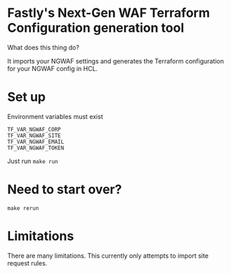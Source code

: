 # Fastly's Next-Gen WAF Terraform Configuration generation tool

What does this thing do?

It imports your NGWAF settings and generates the Terraform configuration for your NGWAF config in HCL.

# Set up
Environment variables must exist
```
TF_VAR_NGWAF_CORP
TF_VAR_NGWAF_SITE
TF_VAR_NGWAF_EMAIL
TF_VAR_NGWAF_TOKEN
```

Just run `make run`


# Need to start over?
`make rerun`

# Limitations
There are many limitations. This currently only attempts to import site request rules.